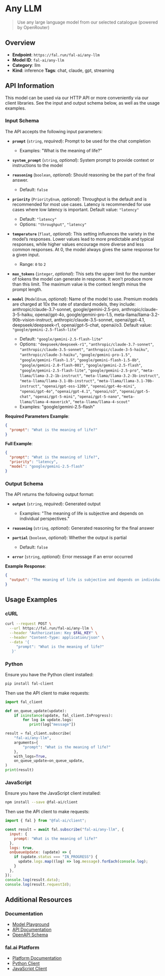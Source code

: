 # Any LLM

> Use any large language model from our selected catalogue (powered by OpenRouter)


## Overview

- **Endpoint**: `https://fal.run/fal-ai/any-llm`
- **Model ID**: `fal-ai/any-llm`
- **Category**: llm
- **Kind**: inference
**Tags**: chat, claude, gpt, streaming



## API Information

This model can be used via our HTTP API or more conveniently via our client libraries.
See the input and output schema below, as well as the usage examples.


### Input Schema

The API accepts the following input parameters:


- **`prompt`** (`string`, _required_):
  Prompt to be used for the chat completion
  - Examples: "What is the meaning of life?"

- **`system_prompt`** (`string`, _optional_):
  System prompt to provide context or instructions to the model

- **`reasoning`** (`boolean`, _optional_):
  Should reasoning be the part of the final answer.
  - Default: `false`

- **`priority`** (`PriorityEnum`, _optional_):
  Throughput is the default and is recommended for most use cases. Latency is recommended for use cases where low latency is important. Default value: `"latency"`
  - Default: `"latency"`
  - Options: `"throughput"`, `"latency"`

- **`temperature`** (`float`, _optional_):
  This setting influences the variety in the model’s responses. Lower values lead to more predictable and typical responses, while higher values encourage more diverse and less common responses. At 0, the model always gives the same response for a given input.
  - Range: `0` to `2`

- **`max_tokens`** (`integer`, _optional_):
  This sets the upper limit for the number of tokens the model can generate in response. It won’t produce more than this limit. The maximum value is the context length minus the prompt length.

- **`model`** (`ModelEnum`, _optional_):
  Name of the model to use. Premium models are charged at 10x the rate of standard models, they include: anthropic/claude-3.7-sonnet, google/gemini-2.5-pro, anthropic/claude-3-5-haiku, openai/gpt-4o, google/gemini-pro-1.5, meta-llama/llama-3.2-90b-vision-instruct, anthropic/claude-3.5-sonnet, openai/gpt-4.1, deepseek/deepseek-r1, openai/gpt-5-chat, openai/o3. Default value: `"google/gemini-2.5-flash-lite"`
  - Default: `"google/gemini-2.5-flash-lite"`
  - Options: `"deepseek/deepseek-r1"`, `"anthropic/claude-3.7-sonnet"`, `"anthropic/claude-3.5-sonnet"`, `"anthropic/claude-3-5-haiku"`, `"anthropic/claude-3-haiku"`, `"google/gemini-pro-1.5"`, `"google/gemini-flash-1.5"`, `"google/gemini-flash-1.5-8b"`, `"google/gemini-2.0-flash-001"`, `"google/gemini-2.5-flash"`, `"google/gemini-2.5-flash-lite"`, `"google/gemini-2.5-pro"`, `"meta-llama/llama-3.2-1b-instruct"`, `"meta-llama/llama-3.2-3b-instruct"`, `"meta-llama/llama-3.1-8b-instruct"`, `"meta-llama/llama-3.1-70b-instruct"`, `"openai/gpt-oss-120b"`, `"openai/gpt-4o-mini"`, `"openai/gpt-4o"`, `"openai/gpt-4.1"`, `"openai/o3"`, `"openai/gpt-5-chat"`, `"openai/gpt-5-mini"`, `"openai/gpt-5-nano"`, `"meta-llama/llama-4-maverick"`, `"meta-llama/llama-4-scout"`
  - Examples: "google/gemini-2.5-flash"



**Required Parameters Example**:

```json
{
  "prompt": "What is the meaning of life?"
}
```

**Full Example**:

```json
{
  "prompt": "What is the meaning of life?",
  "priority": "latency",
  "model": "google/gemini-2.5-flash"
}
```


### Output Schema

The API returns the following output format:

- **`output`** (`string`, _required_):
  Generated output
  - Examples: "The meaning of life is subjective and depends on individual perspectives."

- **`reasoning`** (`string`, _optional_):
  Generated reasoning for the final answer

- **`partial`** (`boolean`, _optional_):
  Whether the output is partial
  - Default: `false`

- **`error`** (`string`, _optional_):
  Error message if an error occurred



**Example Response**:

```json
{
  "output": "The meaning of life is subjective and depends on individual perspectives."
}
```


## Usage Examples

### cURL

```bash
curl --request POST \
  --url https://fal.run/fal-ai/any-llm \
  --header "Authorization: Key $FAL_KEY" \
  --header "Content-Type: application/json" \
  --data '{
     "prompt": "What is the meaning of life?"
   }'
```

### Python

Ensure you have the Python client installed:

```bash
pip install fal-client
```

Then use the API client to make requests:

```python
import fal_client

def on_queue_update(update):
    if isinstance(update, fal_client.InProgress):
        for log in update.logs:
           print(log["message"])

result = fal_client.subscribe(
    "fal-ai/any-llm",
    arguments={
        "prompt": "What is the meaning of life?"
    },
    with_logs=True,
    on_queue_update=on_queue_update,
)
print(result)
```

### JavaScript

Ensure you have the JavaScript client installed:

```bash
npm install --save @fal-ai/client
```

Then use the API client to make requests:

```javascript
import { fal } from "@fal-ai/client";

const result = await fal.subscribe("fal-ai/any-llm", {
  input: {
    prompt: "What is the meaning of life?"
  },
  logs: true,
  onQueueUpdate: (update) => {
    if (update.status === "IN_PROGRESS") {
      update.logs.map((log) => log.message).forEach(console.log);
    }
  },
});
console.log(result.data);
console.log(result.requestId);
```


## Additional Resources

### Documentation

- [Model Playground](https://fal.ai/models/fal-ai/any-llm)
- [API Documentation](https://fal.ai/models/fal-ai/any-llm/api)
- [OpenAPI Schema](https://fal.ai/api/openapi/queue/openapi.json?endpoint_id=fal-ai/any-llm)

### fal.ai Platform

- [Platform Documentation](https://docs.fal.ai)
- [Python Client](https://docs.fal.ai/clients/python)
- [JavaScript Client](https://docs.fal.ai/clients/javascript)
